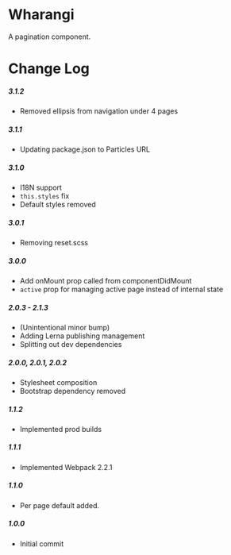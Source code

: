 # Wharangi

A pagination component.

# Change Log

##### 3.1.2
- Removed ellipsis from navigation under 4 pages

##### 3.1.1
- Updating package.json to Particles URL

##### 3.1.0
- I18N support
- `this.styles` fix
- Default styles removed

##### 3.0.1
- Removing reset.scss

##### 3.0.0
- Add onMount prop called from componentDidMount
- `active` prop for managing active page instead of internal state
##### 2.0.3 - 2.1.3
- (Unintentional minor bump)
- Adding Lerna publishing management
- Splitting out dev dependencies

##### 2.0.0, 2.0.1, 2.0.2
- Stylesheet composition
- Bootstrap dependency removed

##### 1.1.2
- Implemented prod builds

##### 1.1.1
- Implemented Webpack 2.2.1

##### 1.1.0
- Per page default added.

##### 1.0.0
- Initial commit
